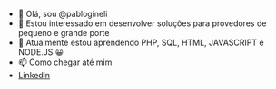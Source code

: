 - 👋 Olá, sou @pablogineli
- 👀 Estou interessado em desenvolver soluçôes para provedores de pequeno e grande porte 
- 🌱 Atualmente estou aprendendo PHP, SQL, HTML, JAVASCRIPT e NODE.JS 😀
- 📫 Como chegar até mim 
- <a href="https://www.linkedin.com/in/pablo-paiva-gineli-ba8189142/" target="_blank">Linkedin</a>
<!---
pablogineli/pablogineli is a ✨ special ✨ repository because its `README.md` (this file) appears on your GitHub profile.
You can click the Preview link to take a look at your changes.
--->
